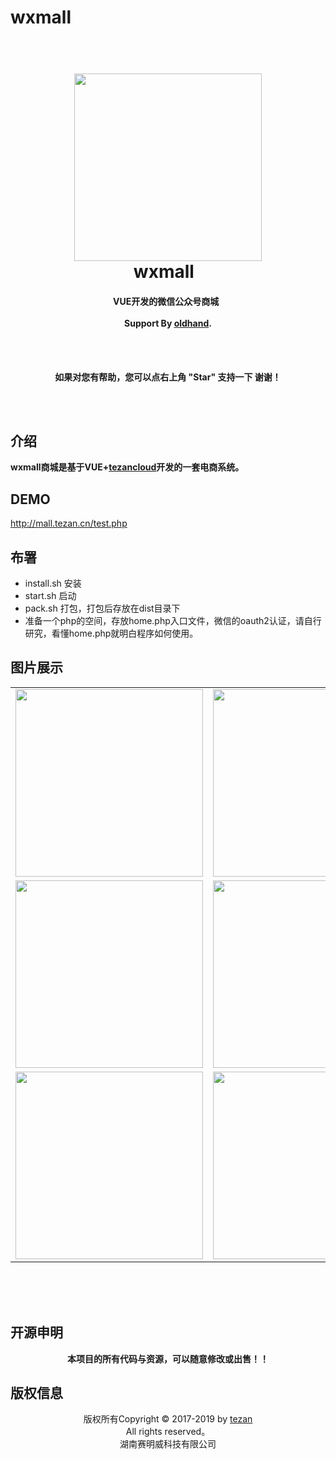 # wxmall
<h1 align="center">
  <br>
  <a href="https://github.com/oldhand/htdocs"><img src="https://github.com/oldhand/images/raw/master/vuemall/vuemall_home.jpg" width="300"></a>
  <br>
  wxmall
  <br>
</h1>

<h4 align="center">
    VUE开发的微信公众号商城
  <br><br>
  Support By <a href="https://github.com/oldhand" target="_blank">oldhand</a>.
</h4>
<br><br>
<p align="center">    
    <b>如果对您有帮助，您可以点右上角 "Star" 支持一下 谢谢！</b>
</p>
<br><br>


## 介绍
**wxmall商城是基于VUE+[tezancloud](https://github.com/oldhand/tezancloud)开发的一套电商系统。**
 
 
## DEMO
http://mall.tezan.cn/test.php

## 布署
- install.sh 安装
- start.sh 启动
- pack.sh 打包，打包后存放在dist目录下
- 准备一个php的空间，存放home.php入口文件，微信的oauth2认证，请自行研究，看懂home.php就明白程序如何使用。


## 图片展示
 
<table>
<tr>
 <td><img src="https://github.com/oldhand/images/raw/master/vuemall/vuemall_home.jpg" width="300"></td>
 <td><img src="https://github.com/oldhand/images/raw/master/vuemall/vuemall_category.jpg" width="300"></td>
 <td><img src="https://github.com/oldhand/images/raw/master/vuemall/vuemall_shoppingcart.jpg" width="300"></td>
</tr>
<tr>
 <td><img src="https://github.com/oldhand/images/raw/master/vuemall/vuemall_usercenter.jpg" width="300"></td>
 <td><img src="https://github.com/oldhand/images/raw/master/vuemall/vuemall_accountbook.jpg" width="300"></td>
 <td><img src="https://github.com/oldhand/images/raw/master/vuemall/vuemall_billwater.jpg" width="300"></td>
</tr>
<tr>
 <td><img src="https://github.com/oldhand/images/raw/master/wxmall/vuemall_receipt.jpg" width="300"></td>
 <td><img src="https://github.com/oldhand/images/raw/master/wxmall/vuemall_sendout.jpg" width="300"></td>
 <td><img src="https://github.com/oldhand/images/raw/master/wxmall/vuemall_takecash.jpg" width="300"></td>
</tr>
</table>

<br><br><br>
## 开源申明
<p align="center">   
 <b>本项目的所有代码与资源，可以随意修改或出售！！</b>
</p>

## 版权信息
<p align="center">    
版权所有Copyright © 2017-2019 by <a href="www.tezan.cn" target="_blank">tezan</a><br>
All rights reserved。<br>
湖南赛明威科技有限公司<br>
</p>
